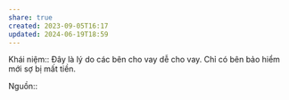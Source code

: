 ```yaml
---
share: true
created: 2023-09-05T16:17
updated: 2024-06-19T18:59
---
```

Khái niệm:: 
Đây là lý do các bên cho vay dễ cho vay. Chỉ có bên bảo hiểm mới sợ bị mất tiền. 


Nguồn:: 